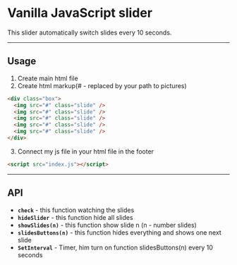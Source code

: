 # Vanilla JavaScript slider

This slider automatically switch slides every 10 seconds.

-----------------------------------------------------------------------------
## Usage

1. Create main html file
2. Create html markup(# - replaced by your path to pictures)

```html
<div class="box">
  <img src="#" class="slide" />
  <img src="#" class="slide" />
  <img src="#" class="slide" />
  <img src="#" class="slide" />
  <img src="#" class="slide" />
</div>
```

3. Connect my js file in your html file in the footer

```html
<script src="index.js"></script>
```

-----------------------------------------------------------------------------
## API

* **`check`** - this function watching the slides
* **`hideSlider`** - this function hide all slides
* **`showSlides(n)`** - this function show slide n (n - number slides)
* **`slidesButtons(n)`** - this function hides everything and shows one next slide
* **`SetInterval`** - Timer, him turn on function slidesButtons(n) every 10 seconds
